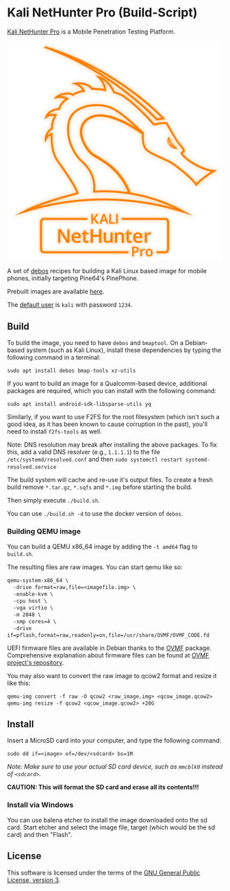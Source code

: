 # Kali NetHunter Pro (Build-Script)

[Kali NetHunter Pro](https://www.kali.org/get-kali/#kali-mobile) is a Mobile Penetration Testing Platform.

![Kali NetHunter Pro Logo](./pictures/kali-nethunterpro-logo-dragon-orange-transparent.png)

A set of [debos](https://github.com/go-debos/debos) recipes for building a Kali Linux based image for mobile phones, initially targeting Pine64's PinePhone.

Prebuilt images are available [here](https://www.kali.org/get-kali/#kali-mobile).

The [default user](https://www.kali.org/docs/introduction/default-credentials/) is `kali` with password `1234`.

## Build

To build the image, you need to have `debos` and `bmaptool`.
On a Debian-based system (such as Kali Linux), install these dependencies by typing the following command in a terminal:

```console
sudo apt install debos bmap-tools xz-utils
```

If you want to build an image for a Qualcomm-based device, additional packages are required, which you can install with the following command:

```console
sudo apt install android-sdk-libsparse-utils yq
```

Similarly, if you want to use F2FS for the root filesystem (which isn't such a good idea, as it has been known to cause corruption in the past), you'll need to install `f2fs-tools` as well.

Note: DNS resolution may break after installing the above packages. To fix this, add a valid DNS resolver (e.g., `1.1.1.1`) to the file `/etc/systemd/resolved.conf` and then `sudo systemctl restart systemd-resolved.service`

The build system will cache and re-use it's output files.
To create a fresh build remove `*.tar.gz`, `*.sqfs` and `*.img` before starting the build.

Then simply execute `./build.sh`.

You can use `./build.sh -d` to use the docker version of `debos`.

### Building QEMU image

You can build a QEMU x86_64 image by adding the `-t amd64` flag to `build.sh`.

The resulting files are raw images. You can start qemu like so:

```console
qemu-system-x86_64 \
  -drive format=raw,file=<imagefile.img> \
  -enable-kvm \
  -cpu host \
  -vga virtio \
  -m 2048 \
  -smp cores=4 \
  -drive if=pflash,format=raw,readonly=on,file=/usr/share/OVMF/OVMF_CODE.fd
```

UEFI firmware files are available in Debian thanks to the [OVMF](https://packages.debian.org/sid/all/ovmf/filelist) package.
Comprehensive explanation about firmware files can be found at [OVMF project's repository](https://github.com/tianocore/edk2/tree/master/OvmfPkg).

You may also want to convert the raw image to qcow2 format and resize it like this:

```console
qemu-img convert -f raw -O qcow2 <raw_image.img> <qcow_image.qcow2>
qemu-img resize -f qcow2 <qcow_image.qcow2> +20G
```

## Install

Insert a MicroSD card into your computer, and type the following command:

```console
sudo dd if=<image> of=/dev/<sdcard> bs=1M
```

_Note: Make sure to use your actual SD card device, such as `mmcblk0` instead of `<sdcard>`._

**CAUTION: This will format the SD card and erase all its contents!!!**

### Install via Windows

You can use balena etcher to install the image downloaded onto the sd card. Start etcher and select the image file, target (which would be the sd card) and then "Flash".

## License

This software is licensed under the terms of the [GNU General Public License, version 3](https://www.kali.org/docs/policy/kali-linux-open-source-policy/).

